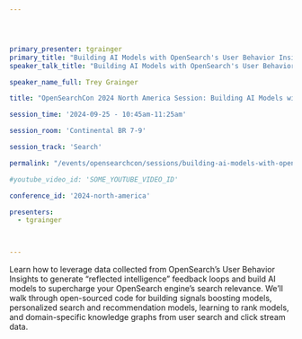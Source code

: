 ```yaml
---




primary_presenter: tgrainger
primary_title: "Building AI Models with OpenSearch's User Behavior Insights"
speaker_talk_title: "Building AI Models with OpenSearch's User Behavior Insights"

speaker_name_full: Trey Grainger

title: "OpenSearchCon 2024 North America Session: Building AI Models with OpenSearch's User Behavior Insights"

session_time: '2024-09-25 - 10:45am-11:25am' 

session_room: 'Continental BR 7-9' 

session_track: 'Search' 

permalink: "/events/opensearchcon/sessions/building-ai-models-with-opensearchs-user-behavior-insights.html"

#youtube_video_id: 'SOME_YOUTUBE_VIDEO_ID' 

conference_id: '2024-north-america' 

presenters: 
  - tgrainger 



---
```

Learn how to leverage data collected from OpenSearch’s User Behavior Insights to generate “reflected intelligence” feedback loops and build AI models to supercharge your OpenSearch engine’s search relevance. We’ll walk through open-sourced code for building signals boosting models, personalized search and recommendation models, learning to rank models, and domain-specific knowledge graphs from user search and click stream data.

